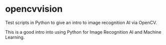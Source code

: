 # opencvvision

Test scripts in Python to give an intro to image recognition AI via OpenCV.

This is a good intro into using Python for Image Recognition AI and Machine Learning.
